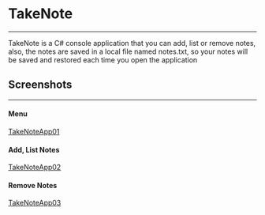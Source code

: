 # TakeNote
---
TakeNote is a C# console application that you can add, list or remove notes, also, the notes are saved in a local file named notes.txt, so your notes will be saved and restored each time you open the application

## Screenshots
---

#### Menu
[TakeNoteApp01](/screenshots/takenote-01.jpg)

#### Add, List Notes
[TakeNoteApp02](/screenshots/takenote-02.jpg)

#### Remove Notes 
[TakeNoteApp03](/screenshots/takenote-03.jpg)